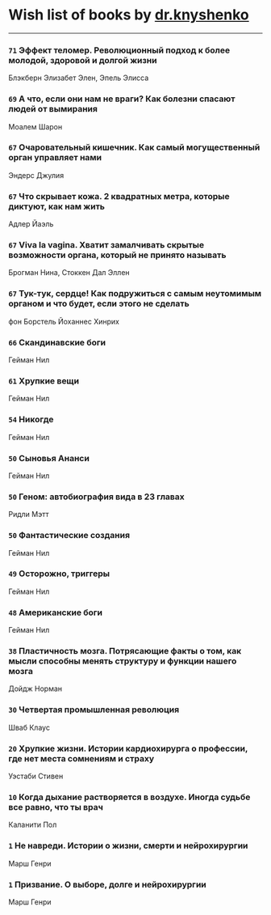 # Wish list of books by [dr.knyshenko](http://vk.com/id135846026)
---

### `71` Эффект теломер. Революционный подход к более молодой, здоровой и долгой жизни
Блэкберн Элизабет Элен, Эпель Элисса

### `69` А что, если они нам не враги? Как болезни спасают людей от вымирания
Моалем Шарон

### `67` Очаровательный кишечник. Как самый могущественный орган управляет нами
Эндерс Джулия

### `67` Что скрывает кожа. 2 квадратных метра, которые диктуют, как нам жить
Адлер Йаэль

### `67` Viva la vagina. Хватит замалчивать скрытые возможности органа, который не принято называть
Брогман Нина, Стоккен Дал Эллен

### `67` Тук-тук, сердце! Как подружиться с самым неутомимым органом и что будет, если этого не сделать
фон Борстель Йоханнес Хинрих

### `66` Скандинавские боги
Гейман Нил

### `61` Хрупкие вещи
Гейман Нил

### `54` Никогде
Гейман Нил

### `50` Сыновья Ананси
Гейман Нил

### `50` Геном: автобиография вида в 23 главах
Ридли Мэтт

### `50` Фантастические создания
Гейман Нил

### `49` Осторожно, триггеры
Гейман Нил

### `48` Американские боги
Гейман Нил

### `38` Пластичность мозга. Потрясающие факты о том, как мысли способны менять структуру и функции нашего мозга
Дойдж Норман

### `30` Четвертая промышленная революция
Шваб Клаус

### `20` Хрупкие жизни. Истории кардиохирурга о профессии, где нет места сомнениям и страху
Уэстаби Стивен

### `10` Когда дыхание растворяется в воздухе. Иногда судьбе все равно, что ты врач
Каланити Пол

### `1` Не навреди. Истории о жизни, смерти и нейрохирургии
Марш Генри

### `1` Призвание. О выборе, долге и нейрохирургии
Марш Генри

